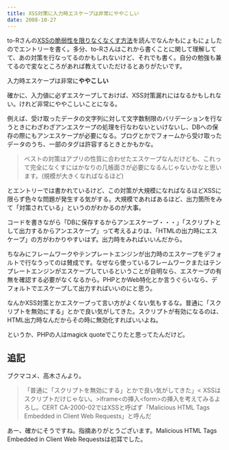 ```yaml
---
title: XSS対策に入力時エスケープは非常にややこしい
date: 2008-10-27
---
```

to-Rさんの<a href="http://blog.webcreativepark.net/2008/10/24-201629.html">XSSの脆弱性を限りなくなくす方法</a>を読んでなんかもにょもにょしたのでエントリーを書く。多分、to-Rさんはこれから書くことに関して理解してて、あの対策を行なってるのかもしれないけど、それでも書く。自分の勉強も兼てるので変なところがあれば教えていただけるとありがたいです。

入力時エスケープは非常に<strong>ややこしい</strong>

確かに、入力値に必ずエスケープしておけば、XSS対策漏れにはなるかもしれない。けれど非常にややこしいことになる。

例えば、受け取ったデータの文字列に対して文字数制限のバリデーションを行なうときにわざわざアンエスケープの処理を行なわないといけないし、DBへの保存の際にもアンエスケープが必要になる。ブログとかでフォームから受け取ったデータのうち、一部のタグは許容するときとかもかな。

<blockquote>
ベストの対策はアプリの性質に合わせたエスケープなんだけども、これって完全になくすにはかなりの几帳面さが必要になるんじゃないかなと思います。(規模が大きくなればなるほど)
</blockquote>

とエントリーでは書かれているけど、この対策が大規模になればなるほどXSSに限らず色々な問題が発生する気がする。大規模であればあるほど、出力箇所をみて「対策されている」というのがわかるのが大事。

コードを書きながら「DBに保存するからアンエスケープ・・・」「スクリプトとして出力するからアンエスケープ」って考えるよりは、「HTMLの出力時にエスケープ」の方がわかりやすいはず。出力時をみればいいんだから。

ちなみにフレームワークやテンプレートエンジンが出力時のエスケープをデフォルトで行なうってのは賛成です。なぜなら使っているフレームワークまたはテンプレートエンジンがエスケープしているということが自明なら、エスケープの有無を確認する必要がなくなるから。PHPとかWeb特化とか言うぐらいなら、デフォルトでエスケープして出力すればいいのにと思う。

なんかXSS対策とかエスケープって言い方がよくない気もするな。普通に「スクリプトを無効にする」とかで良い気がしてきた。スクリプトが有効になるのは、HTML出力時なんだからその時に無効化すればいいよね。

というか、PHPの人はmagick quoteでこりたと思ってたんだけど。

<h2>追記</h2>
ブクマコメ、高木さんより。
<blockquote>
「普通に「スクリプトを無効にする」とかで良い気がしてきた」&lt; XSSはスクリプトだけじゃない。&gt;iframe&lt;の挿入&lt;form&gt;の挿入を考えてみるよろし。CERT CA-2000-02ではXSSと呼ばず「Malicious HTML Tags Embedded in Client Web Requests」と呼んだ
</blockquote>

あー、確かにそうですね。指摘ありがとうございます。Malicious HTML Tags Embedded in Client Web Requestsは初耳でした。